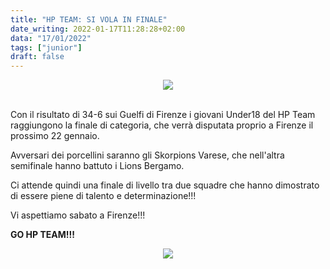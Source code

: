 ```yaml
---
title: "HP TEAM: SI VOLA IN FINALE"
date_writing: 2022-01-17T11:28:28+02:00
data: "17/01/2022"
tags: ["junior"]
draft: false
---
```



<center>
<img class="articolo" src="../img/2022/hpteam_guelfi_semi_02.jpg">
</center>
<br />


Con il risultato di 34-6 sui Guelfi di Firenze i giovani Under18 del HP Team raggiungono la finale di categoria, che verrà disputata proprio a Firenze il prossimo 22 gennaio.  
  
Avversari dei porcellini saranno gli Skorpions Varese, che nell'altra semifinale hanno battuto i Lions Bergamo.  
  
Ci attende quindi una finale di livello tra due squadre che hanno dimostrato di essere piene di talento e determinazione!!!  
  
Vi aspettiamo sabato a Firenze!!!  
  
**GO HP TEAM!!!**

<center>
<img class="articolo" src="../img/2022/hpteam_skorpions_youthbowl_pre.jpg">
</center>
<br />
  

  